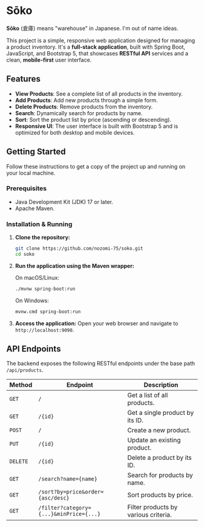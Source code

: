 # Sōko

**Sōko** (倉庫) means "warehouse" in Japanese. I'm out of name ideas.

This project is a simple, responsive web application designed for managing a product inventory. It's a **full-stack application**, built with Spring Boot, JavaScript, and Bootstrap 5, that showcases **RESTful API** services and a clean, **mobile-first** user interface.

## Features

- **View Products**: See a complete list of all products in the inventory.
- **Add Products**: Add new products through a simple form.
- **Delete Products**: Remove products from the inventory.
- **Search**: Dynamically search for products by name.
- **Sort**: Sort the product list by price (ascending or descending).
- **Responsive UI**: The user interface is built with Bootstrap 5 and is optimized for both desktop and mobile devices.

## Getting Started

Follow these instructions to get a copy of the project up and running on your local machine.

### Prerequisites

- Java Development Kit (JDK) 17 or later.
- Apache Maven.

### Installation & Running

1.  **Clone the repository:**
    ```sh
    git clone https://github.com/nozomi-75/soko.git
    cd soko
    ```

2.  **Run the application using the Maven wrapper:**

    On macOS/Linux:
    ```sh
    ./mvnw spring-boot:run
    ```

    On Windows:
    ```sh
    mvnw.cmd spring-boot:run
    ```

3.  **Access the application:**
    Open your web browser and navigate to `http://localhost:9090`.

## API Endpoints

The backend exposes the following RESTful endpoints under the base path `/api/products`.

| Method | Endpoint                                       | Description                               |
|--------|------------------------------------------------|-------------------------------------------|
| `GET`    | `/`                                            | Get a list of all products.               |
| `GET`    | `/{id}`                                        | Get a single product by its ID.           |
| `POST`   | `/`                                            | Create a new product.                     |
| `PUT`    | `/{id}`                                        | Update an existing product.               |
| `DELETE` | `/{id}`                                        | Delete a product by its ID.               |
| `GET`    | `/search?name={name}`                          | Search for products by name.              |
| `GET`    | `/sort?by=price&order={asc/desc}`              | Sort products by price.                   |
| `GET`    | `/filter?category={...}&minPrice={...}`        | Filter products by various criteria.      |